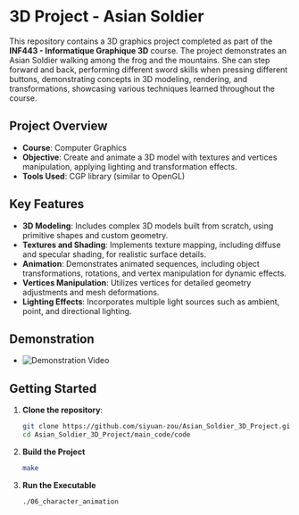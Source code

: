 # 3D Project - Asian Soldier

This repository contains a 3D graphics project completed as part of the **INF443 - Informatique Graphique 3D** course. The project demonstrates an Asian Soldier walking among the frog and the mountains. She can step forward and back, performing different sword skills when pressing different buttons, demonstrating concepts in 3D modeling, rendering, and transformations, showcasing various techniques learned throughout the course.

## Project Overview

- **Course**: Computer Graphics
- **Objective**: Create and animate a 3D model with textures and vertices manipulation, applying lighting and transformation effects.
- **Tools Used**: CGP library (similar to OpenGL)

## Key Features

- **3D Modeling**: Includes complex 3D models built from scratch, using primitive shapes and custom geometry.
- **Textures and Shading**: Implements texture mapping, including diffuse and specular shading, for realistic surface details.
- **Animation**: Demonstrates animated sequences, including object transformations, rotations, and vertex manipulation for dynamic effects.
- **Vertices Manipulation**: Utilizes vertices for detailed geometry adjustments and mesh deformations.
- **Lighting Effects**: Incorporates multiple light sources such as ambient, point, and directional lighting.

## Demonstration
- ![Demonstration Video](video.gif)

## Getting Started

1. **Clone the repository**:
   ```bash
   git clone https://github.com/siyuan-zou/Asian_Soldier_3D_Project.git
   cd Asian_Soldier_3D_Project/main_code/code

2. **Build the Project**  
   ```bash
   make

3. **Run the Executable**
   ```bash
   ./06_character_animation
